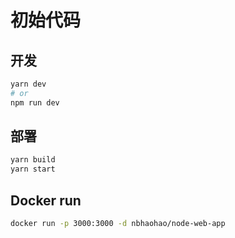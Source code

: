 # 初始代码

## 开发

```bash
yarn dev
# or
npm run dev
```

## 部署

```bash 
yarn build
yarn start
```

## Docker run
```bash
docker run -p 3000:3000 -d nbhaohao/node-web-app
```